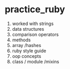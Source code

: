 # practice_ruby

1. worked with strings
2. data structures
3. comparison operators
4. methods
5. array /hashes
6. ruby style guide
7. oop concepts
8. class / module /mixins